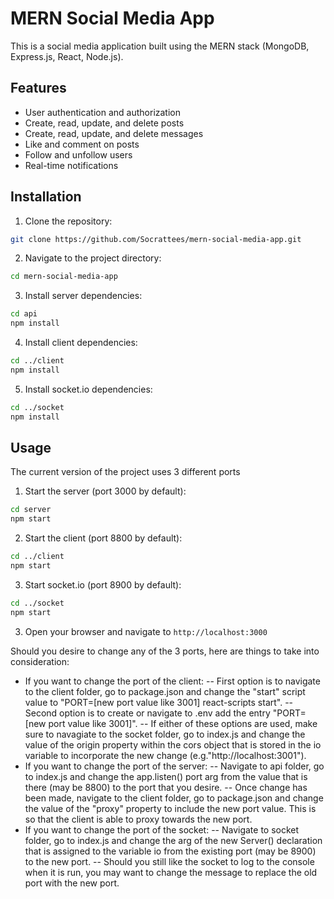 # MERN Social Media App

This is a social media application built using the MERN stack (MongoDB, Express.js, React, Node.js).

## Features

- User authentication and authorization
- Create, read, update, and delete posts
- Create, read, update, and delete messages
- Like and comment on posts
- Follow and unfollow users
- Real-time notifications

## Installation

1. Clone the repository:
  ```sh
  git clone https://github.com/Socrattees/mern-social-media-app.git
  ```
2. Navigate to the project directory:
  ```sh
  cd mern-social-media-app
  ```
3. Install server dependencies:
  ```sh
  cd api
  npm install
  ```
4. Install client dependencies:
  ```sh
  cd ../client
  npm install
  ```
5. Install socket.io dependencies:
  ```sh
  cd ../socket
  npm install
  ```

## Usage

The current version of the project uses 3 different ports

1. Start the server (port 3000 by default):
  ```sh
  cd server
  npm start
  ```
2. Start the client (port 8800 by default):
  ```sh
  cd ../client
  npm start
  ```
3. Start socket.io (port 8900 by default):
  ```sh
  cd ../socket
  npm start
  ```
3. Open your browser and navigate to `http://localhost:3000`

Should you desire to change any of the 3 ports, here are things to take into consideration:
  - If you want to change the port of the client:
    -- First option is to navigate to the client folder, go to package.json and change the "start" script value to "PORT=[new port value like 3001] react-scripts start".
    -- Second option is to create or navigate to .env add the entry "PORT=[new port value like 3001]".
    -- If either of these options are used, make sure to navagiate to the socket folder, go to index.js and change the value of the origin property within the cors object that is stored in the io variable to incorporate the new change (e.g."http://localhost:3001").
  - If you want to change the port of the server:
    -- Navigate to api folder, go to index.js and change the app.listen() port arg from the value that is there (may be 8800) to the port that you desire.
    -- Once change has been made, navigate to the client folder, go to package.json and change the value of the "proxy" property to include the new port value. This is so that the client is able to proxy towards the new port.
  - If you want to change the port of the socket:
    -- Navigate to socket folder, go to index.js and change the arg of the new Server() declaration that is assigned to the variable io from the existing port (may be 8900) to the new port.
    -- Should you still like the socket to log to the console when it is run, you may want to change the message to replace the old port with the new port.